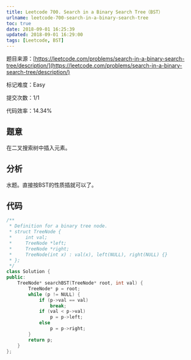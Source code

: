 ```yaml
---
title: Leetcode 700. Search in a Binary Search Tree（BST）
urlname: leetcode-700-search-in-a-binary-search-tree
toc: true
date: 2018-09-01 16:25:39
updated: 2018-09-01 16:29:00
tags: [Leetcode, BST]
---
```


题目来源：[https://leetcode.com/problems/search-in-a-binary-search-tree/description/](https://leetcode.com/problems/search-in-a-binary-search-tree/description/)

标记难度：Easy

提交次数：1/1

代码效率：14.34%

## 题意

在二叉搜索树中插入元素。

## 分析

水题。直接按BST的性质插就可以了。

## 代码

```cpp
/**
 * Definition for a binary tree node.
 * struct TreeNode {
 *     int val;
 *     TreeNode *left;
 *     TreeNode *right;
 *     TreeNode(int x) : val(x), left(NULL), right(NULL) {}
 * };
 */
class Solution {
public:
    TreeNode* searchBST(TreeNode* root, int val) {
        TreeNode* p = root;
        while (p != NULL) {
            if (p->val == val)
                break;
            if (val < p->val)
                p = p->left;
            else
                p = p->right;
        }
        return p;
    }
};
```
